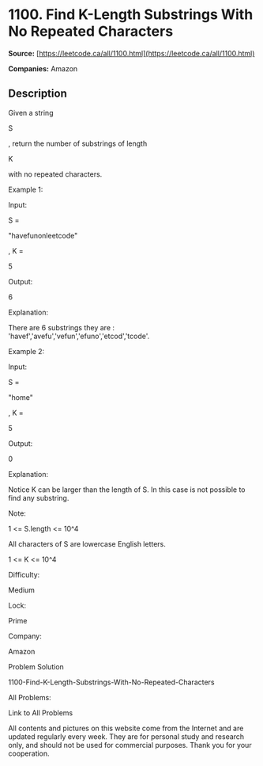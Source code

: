 # 1100. Find K-Length Substrings With No Repeated Characters

**Source:** [https://leetcode.ca/all/1100.html](https://leetcode.ca/all/1100.html)

**Companies:** Amazon

## Description

Given a string

S

, return the number of substrings of length

K

with
        no repeated characters.

Example 1:

Input:

S =

"havefunonleetcode"

, K =

5

Output:

6

Explanation:

There are 6 substrings they are : 'havef','avefu','vefun','efuno','etcod','tcode'.

Example 2:

Input:

S =

"home"

, K =

5

Output:

0

Explanation:

Notice K can be larger than the length of S. In this case is not possible to find any substring.

Note:

1 <= S.length <= 10^4

All characters of S are lowercase English letters.

1 <= K <= 10^4

Difficulty:

Medium

Lock:

Prime

Company:

Amazon

Problem Solution

1100-Find-K-Length-Substrings-With-No-Repeated-Characters

All Problems:

Link to All Problems

All contents and pictures on this website come from the Internet and are updated regularly every week. They are for personal study and research only, and should not be used for commercial purposes. Thank you for your cooperation.


